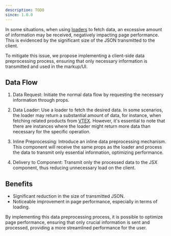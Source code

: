 ```yaml
---
description: TODO
since: 1.0.0
---
```


In some situations, when using [loaders](http://localhost:8000/docs/en/concepts/loader) to fetch data, an excessive amount of information may be received, negatively impacting page performance. This is evidenced by the significant size of the JSON transmitted to the client.

To mitigate this issue, we propose implementing a client-side data preprocessing process, ensuring that only necessary information is transmitted and used in the markup/UI.

## Data Flow

1. Data Request: Initiate the normal data flow by requesting the necessary information through props.

2. Data Loader: Use a loader to fetch the desired data. In some scenarios, the loader may return a substantial amount of data, for instance, when fetching related products from [VTEX](https://www.deco.cx/docs/en/composable-apis/vtex). However, it's essential to note that there are instances where the loader might return more data than necessary for the specific operation.

3. Inline Preprocessing: Introduce an inline data preprocessing mechanism. This component will receive the same props as the loader and process the data to transmit only essential information, optimizing performance.

4. Delivery to Component: Transmit only the processed data to the JSX component, thus reducing unnecessary load on the client.

## Benefits
- Significant reduction in the size of transmitted JSON.
- Noticeable improvement in page performance, especially in terms of loading.

By implementing this data preprocessing process, it is possible to optimize page performance, ensuring that only crucial information is sent and processed, providing a more streamlined performance for the user.